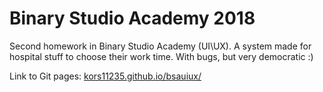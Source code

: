 # Binary Studio Academy 2018
Second homework in Binary Studio Academy (UI\UX). A system made for hospital stuff to choose their work time. With bugs, but very democratic :)

Link to Git pages:  [kors11235.github.io/bsauiux/](kors11235.github.io/bsauiux/)
